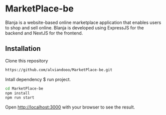 # MarketPlace-be
Blanja is a website-based online marketplace application that enables users to shop and sell online. Blanja is developed using ExpressJS for the backend and NextJS for the frontend.

## Installation

Clone this repository

```bash
https://github.com/alviandooo/MarketPlace-be.git
```

Intall dependency $ run project.

```bash
cd MarketPlace-be
npm install
npm run start
```

Open [http://localhost:3000](http://localhost:3000) with your browser to see the result.
